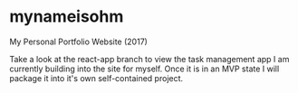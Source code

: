 # mynameisohm
My Personal Portfolio Website (2017)

Take a look at the react-app branch to view the task management app I am currently building into the site for myself. Once it is in an MVP state I will package it into it's own self-contained project.
